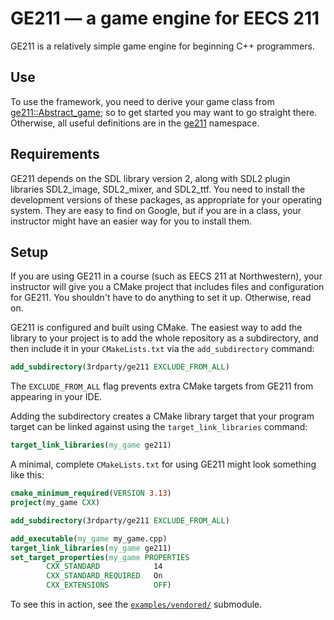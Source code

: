 # GE211 — a game engine for EECS 211

GE211 is a relatively simple game engine for beginning C++ programmers.

## Use

To use the framework, you need to derive your game class from
[ge211::Abstract_game]; so to get started you may want to go straight
there. Otherwise, all useful definitions are in the [ge211] namespace.

[ge211::Abstract_game]:
    https://tov.github.io/ge211/classge211_1_1_abstract__game.html

[ge211]:
    https://tov.github.io/ge211/namespacege211.html

## Requirements

GE211 depends on the SDL library version 2, along with SDL2 plugin
libraries SDL2_image, SDL2_mixer, and SDL2_ttf. You need to install the
development versions of these packages, as appropriate for your
operating system. They are easy to find on Google, but if you are in a
class, your instructor might have an easier way for you to install them.

## Setup

If you are using GE211 in a course (such as EECS 211 at Northwestern),
your instructor will give you a CMake project that includes files and
configuration for GE211. You shouldn't have to do anything to set it
up. Otherwise, read on.

GE211 is configured and built using CMake. The easiest way to add the
library to your project is to add the whole repository as a subdirectory,
and then include it in your `CMakeLists.txt` via the `add_subdirectory`
command:

```CMake
add_subdirectory(3rdparty/ge211 EXCLUDE_FROM_ALL)
```

The `EXCLUDE_FROM_ALL` flag prevents extra CMake targets from GE211
from appearing in your IDE.

Adding the subdirectory creates a CMake library target that your program
target can be linked against using the `target_link_libraries` command:

```CMake
target_link_libraries(my_game ge211)
```

A minimal, complete `CMakeLists.txt` for using GE211 might look
something like this:

```CMake
cmake_minimum_required(VERSION 3.13)
project(my_game CXX)

add_subdirectory(3rdparty/ge211 EXCLUDE_FROM_ALL)

add_executable(my_game my_game.cpp)
target_link_libraries(my_game ge211)
set_target_properties(my_game PROPERTIES
        CXX_STANDARD            14
        CXX_STANDARD_REQUIRED   On
        CXX_EXTENSIONS          OFF)
```

To see this in action, see the [`examples/vendored/`] submodule.

[`examples/vendored/`]:
    https://github.com/tov/ge211-vendored-example
